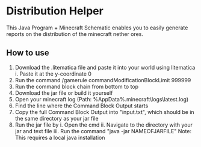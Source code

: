 # Distribution Helper
This Java Program + Minecraft Schematic enables you to easily generate reports on the distribution of the minecraft nether ores. 

## How to use
1. Download the .litematica file and paste it into your world using litematica
     i. Paste it at the y-coordinate 0
2. Run the command /gamerule commandModificationBlockLimit 999999
3. Run the command block chain from bottom to top
4. Download the jar file or build it yourself
5. Open your minecraft log (Path: %AppData%\.minecraft\logs\latest.log)
6. Find the line where the Command Block Output starts
7. Copy the full Command Block Output into "input.txt", which should be in the same directory as your jar file
8. Run the jar file by
     i. Open the cmd
     ii. Navigate to the directory with your jar and text file
     iii. Run the command "java -jar NAMEOFJARFILE"
      Note: This requires a local java installation
